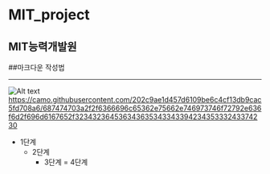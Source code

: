 # MIT_project
## MIT능력개발원

##마크다운 작성법

<hr
https://gist.github.com/ihoneymon/652be052a0727ad59601


<hr

![Alt text](/path/to/img.jpg "Optional title")
https://camo.githubusercontent.com/202c9ae1d457d6109be6c4cf13db9cac5fd708a6/687474703a2f2f6366696c65362e75662e746973746f72792e636f6d2f696d6167652f32343236453634363534334339423435333243374230
* 1단계
    - 2단계
    	+ 3단계
            = 4단계
